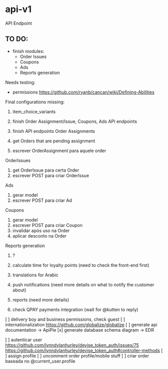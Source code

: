 # api-v1
API Endpoint

## TO DO:

- finish modules:
  - Order Issues
  - Coupons
  - Ads
  - Reports generation

Needs testing:
- permissions
https://github.com/ryanb/cancan/wiki/Defining-Abilities

Final configurations missing:

1. item_choice_variants

1. finish Order Assignment/Issue, Coupons, Ads API endpoints

1. finish API endpoints
  Order Assignments
  1. get Orders that are pending assignment
  2. escrever OrderAssignment para aquele order

  OrderIssues
  1. get OrderIssue para certa Order
  2. escrever POST para criar OrderIssue

  Ads
  1. gerar model
  2. escrever POST para criar Ad

  Coupons
  1. gerar model
  2. escrever POST para criar Coupon
  3. invalidar após uso na Order
  4. aplicar desconto na Order

  Reports generation
  1. ?

2. calculate time for loyalty points (need to check the front-end first)
3. translations for Arabic
4. push notifications (need more details on what to notify the customer about)
5. reports (need more details)
6. check QPAY payments integration (wait for @kutten to reply)

[ ] delivery boy and business permissions, check guest
[ ] internationalization https://github.com/globalize/globalize
[ ] generate api documentation -> ApiPie
[x] generate database schema diagram -> EDR

[ ] autenticar user
https://github.com/lynndylanhurley/devise_token_auth/issues/75
https://github.com/lynndylanhurley/devise_token_auth#controller-methods
[ ] assign profile
[ ] uncomment order profile/mobile stuff
[ ] criar order baseada no @current_user.profile
